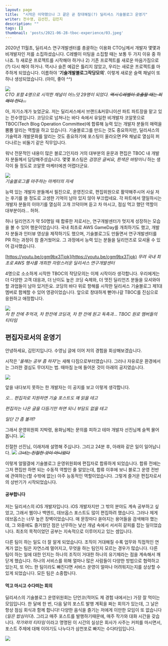 ```yaml
---	
layout: page	
title:  "시작은 미약했으나 그 끝은 곧 창대해질(?) 딜리셔스 기술블로그 운영기"	
writer: 전수영, 김선진, 김민지
description: ""
tags: []
thumbnail: 'posts/2021-06-28-tboc-experience/03.jpeg'
---
```


2020년 11월초, 딜리셔스 연구개발센터를 총괄하는 이용화 CTO님께서 개발자 몇몇과 비개발자인 저를 소집하셨습니다. C레벨이 미팅을 소집할 때는 보통 두 가지 이유 중 하나죠. 1) 새로운 프로젝트를 시작해야 하거나 2) 기존 프로젝트를 새로운 마음가짐으로(?) 다시 해야 하거나. 역시나 슬픈 예감은 틀리지 않았고, 우리는 새로운 프로젝트를 마주하게 되었습니다. 이름하야 '**기술개발블로그작당모의**'. 이렇게 새로운 슬랙 채널이 또 하나 생성되었습니다. (아이, 좋아 ^^)

![](/assets/image/posts/2021-06-28-tboc-experience/01.png)<br/>
*CTO 포함 4명으로 시작한 채널이 어느덧 29명이 되었다. ~~역시 C레벨이 호출할 때는 피해야 한다...~~*
<br/>

아, 자기소개가 늦었군요. 저는 딜리셔스에서 브랜드&커뮤니이션 파트 파트장을 맡고 있는 전수영입니다. 코딩으로 넘쳐나는 바다 속에서 유일한 비개발자 코알못으로 TBOC(Tech Blog Operation Committee)에 합류해 능력 있는 개발자 분들의 매력을 뿜뿜 알리는 역할을 하고 있습니다. 기술블로그를 만드는 것도 중요하지만, 딜리셔스의 기술력과 개발문화를 알리는 것도 중요하기에 포스팅이 올라오면 PR 채널로 열심히 퍼다나르는 비둘기 같은 직무입니다. 

워낙 전문적인 내용이 많은 블로그인지라 거의 대부분의 윤문과 편집은 TBOC 내 개발자 분들께서 담당해주셨습니다. 몇몇 포스팅은 *검정은 글씨요, 흰색은 바탕이니* 하는 생각이 들 정도로 코알못 마케터에겐 어렵더군요.

![](/assets/image/posts/2021-06-28-tboc-experience/02.jpeg)<br/>
*기술블로그를 마주하는 마케터의 자세*
<br/>

능력 있는 개발자 분들께서 필진으로, 운영진으로, 편집위원으로 활약해주시어 사실 저는 후기를 쓸 정도로 고생한 기억이 남아 있지 않아 부끄럽네요. 각 파트에서 열일하시는 개발자 분들의 이야기를 열심히 고개 끄덕이며 듣고 차 마시고, 점심 먹고 했던 역할이 대부분이라... 허허. 

허나 딜리언즈가 약 50명일 때 합류한 저로서는, 연구개발센터가 멋지게 성장하는 모습을 볼 수 있어 행운이었습니다. 국내 최초로 AWS GameDay를 개최하기도 했고, 개발자 분들과 인터뷰 영상을 제작하기도 했으며, 기술블로그도 만들면서 연구개발센터를 PR 하는 과정이 참 즐거웠어요. 그 과정에서 능력 있는 분들을 딜리언즈로 모셔올 수 있어 감사했습니다.

[https://youtu.be/cgm9bx3Tjok](https://youtu.be/cgm9bx3Tjok)
*무려 국내 최초로 AWS 행사를 개최한 자랑스러운 딜리셔스 연구개발센터*
<br/>

4명으로 소소하게 시작한 TBOC의 작당모의는 이제 시작이라 생각합니다. 우리에게는 더 다양한 고객 대응과, 더 난이도 높은 코딩 숙제와, 더 멋진 딜리언즈 분들을 모셔와야 할 과업들이 남아 있거든요. 코딩의 바다 위로 항해를 시작한 딜리셔스 기술블로그 제1대 멤버로 함께할 수 있어 영광이었습니다. 앞으로 창대하게 뻗어나갈 TBOC를 진심으로 응원하고 애정합니다. 

![](/assets/image/posts/2021-06-28-tboc-experience/03.jpeg)<br/>
*차 한 잔에 추억과, 차 한잔에 코딩과, 차 한 잔에 원고 독촉과... TBOC 원로 멤버들의 티타임*
<br/>

<!-- 민지님 글 -->
## 편집자로서의 운영기

안녕하세요, 김민지입니다. 수영님 글에 이어 저의 경험을 회상해보겠습니다.

시작은 '*올해는 공부 좀 하자*'는 새해 다짐으로부터였습니다. 그러나 자유로운 환경에서는 그러한 결심도 무뎌지는 법. 때마침 눈에 들어온 것이 아래의 공지였습니다.

![](/assets/image/posts/2021-06-28-tboc-experience/04.png)

앞을 내다보지 못하는 한 개발자는 이 공지를 보고 이렇게 생각합니다.

*오... 편집자로 지원하면 기술 포스트도 꽤 읽을 테고*

*편집자는 나온 글을 다듬기만 하면 되니 부담도 없을 테고*

*일단 간 좀 볼까?*

그래서 운영위원회 지박령, 용화님께는 문의를 피하고 테마 개발자 선진님께 슬쩍 물어봅니다.
![](/assets/image/posts/2021-06-28-tboc-experience/06.png)

친절한 선진님, 이래저래 설명해 주십니다. 그리고 24분 후, 아래와 같은 일이 일어납니다.
![](/assets/image/posts/2021-06-28-tboc-experience/06.png)
*~~그녀는 친절한 것이 아니었다~~*

이렇게 얼떨결에 기술블로그 운영위원회에 편집자로 합류하게 되었습니다. 합류 전에는 그저 편집만 하면 되는 수동적 역할인 줄 알았는데, 합류 이후에 보니 블로그 운영 전반에 관여하는(할 수밖에 없는) 아주 능동적인 역할이었습니다. 그렇게 즐거운 편집자로서의 상반기가 시작되었습니다.

#### 공부합니다
저는 딜리셔스의 iOS 개발자입니다. iOS 개발자지만 그 밖의 분야도 계속 공부하고 싶었고, 그래서 웹이나 백엔드, 데브옵스 포스트도 많이 편집하려 했습니다. 그러나 제게 데브옵스는 너무 높은 장벽이었습니다. 매 문장마다 쏟아지는 용어들을 검색해야 했는데, 그 와중에도 즐거웠던 점은 난무하는 낯선 개념 속에서 서서히 갈피를 잡는 일이었습니다. 최초의 목적이었던 공부는 지속적으로 이루어지고 있는 셈입니다.

다른 팀이 하는 일도 더 잘 알게 되었습니다. 조직이 거대해질 수록 업무와 직접적인 연계가 없는 팀은 자연스레 멀어지고, 무엇을 하는 팀인지 모르는 경우가 많습니다. 다른 팀이 하는 일에 대한 인지는 하나의 조직이 거대한 하나의 유기체라는 점을 계속해서 깨닫게 했습니다. 하나의 서비스를 위해 얼마나 많은 사람들이 다양한 방법으로 협력하고 있는지, 또 어느 한 팀이라도 빠진다면 서비스 운영이 얼마나 어려워지는지를 상상할 수 있게 되었습니다. 모든 팀은 소중합니다.

#### 먹고 마시고 수다떠는 회의
딜리셔스의 기술블로그 운영위원회는 단언코(적어도 제 경험 내에서는) 가장 잘 먹이는 모임입니다. 한 달에 한 번, 다음 달의 포스트 발행 계획을 짜는 회의가 있는데, 그 날은 항상 점심 회식과 함께 합니다! 다양한 음식을 즐기는 저에게 이만한 모임이 또 없습니다(*일은 밥심이다*). 그리고 매주 포스트를 발행하기때문에, 매주 작가와 대화 시간을 갖습니다. *작가와의 티타임* 이라고 명명된 이 시간의 실상은 회사가 사주는 커피를 마시면서, 포스트 주제에 대해 이야기도 나누다가 삼천포로 빠지는 수다타임입니다. 

![](/assets/image/posts/2021-06-28-tboc-experience/07.jpg)



<!-- 선진님 글 -->
